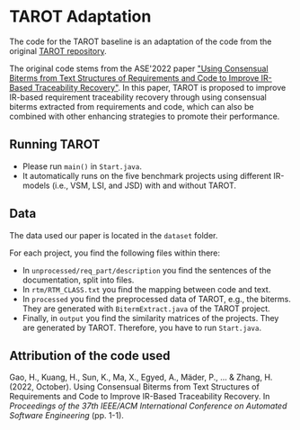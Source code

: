 # TAROT Adaptation
The code for the TAROT baseline is an adaptation of the code from the original [TAROT repository](https://github.com/huiAlex/TAROT).


The original code stems from the ASE'2022 paper ["Using Consensual Biterms from Text Structures of Requirements and Code to Improve IR-Based Traceability Recovery"](https://doi.org/10.1145/3551349.3556948).
In this paper, TAROT is proposed to improve IR-based requirement traceability recovery through using consensual biterms extracted from requirements and code, 
which can also be combined with other enhancing strategies to promote their performance.

## Running TAROT
 * Please run `main()` in `Start.java`. 
 * It automatically runs on the five benchmark projects using different IR-models (i.e., VSM, LSI, and JSD) with and without TAROT.

## Data 
The data used our paper is located in the `dataset` folder.

For each project, you find the following files within there:
* In `unprocessed/req_part/description` you find the sentences of the documentation, split into files.
* In `rtm/RTM_CLASS.txt` you find the mapping between code and text.
* In `processed` you find the preprocessed data of TAROT, e.g., the biterms. They are generated with `BitermExtract.java` of the TAROT project.
* Finally, in `output` you find the similarity matrices of the projects. They are generated by TAROT. Therefore, you have to run `Start.java`.

## Attribution of the code used
Gao, H., Kuang, H., Sun, K., Ma, X., Egyed, A., Mäder, P., ... & Zhang, H. (2022, October). Using Consensual Biterms from Text Structures of Requirements and Code to Improve IR-Based Traceability Recovery. In *Proceedings of the 37th IEEE/ACM International Conference on Automated Software Engineering* (pp. 1-1).
